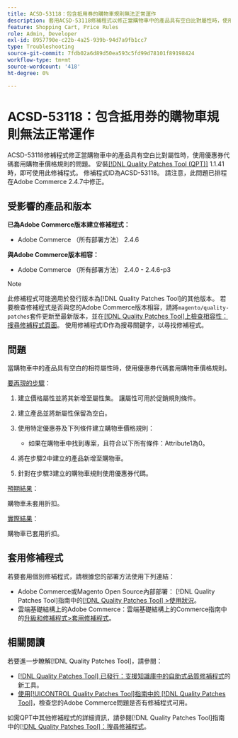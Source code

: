 ```yaml
---
title: ACSD-53118：包含抵用券的購物車規則無法正常運作
description: 套用ACSD-53118修補程式以修正當購物車中的產品具有空白比對屬性時，使用優惠券代碼套用購物車價格規則的Adobe Commerce問題。
feature: Shopping Cart, Price Rules
role: Admin, Developer
exl-id: 8957790e-c22b-4a25-939b-94d7a9fb1cc7
type: Troubleshooting
source-git-commit: 7fdb02a6d89d50ea593c5fd99d78101f89198424
workflow-type: tm+mt
source-wordcount: '418'
ht-degree: 0%

---
```


# ACSD-53118：包含抵用券的購物車規則無法正常運作

ACSD-53118修補程式修正當購物車中的產品具有空白比對屬性時，使用優惠券代碼套用購物車價格規則的問題。 安裝[[!DNL Quality Patches Tool (QPT)]](https://experienceleague.adobe.com/zh-hant/docs/commerce-operations/tools/quality-patches-tool/quality-patches-tool-to-self-serve-quality-patches) 1.1.41時，即可使用此修補程式。 修補程式ID為ACSD-53118。 請注意，此問題已排程在Adobe Commerce 2.4.7中修正。

## 受影響的產品和版本

**已為Adobe Commerce版本建立修補程式：**

* Adobe Commerce （所有部署方法） 2.4.6

**與Adobe Commerce版本相容：**

* Adobe Commerce （所有部署方法） 2.4.0 - 2.4.6-p3

>[!NOTE]
>
>此修補程式可能適用於發行版本為[!DNL Quality Patches Tool]的其他版本。 若要檢查修補程式是否與您的Adobe Commerce版本相容，請將`magento/quality-patches`套件更新至最新版本，並在[[!DNL Quality Patches Tool]上檢查相容性：搜尋修補程式頁面](https://experienceleague.adobe.com/tools/commerce-quality-patches/index.html?lang=zh-Hant)。 使用修補程式ID作為搜尋關鍵字，以尋找修補程式。

## 問題

當購物車中的產品具有空白的相符屬性時，使用優惠券代碼套用購物車價格規則。

<u>要再現的步驟</u>：

1. 建立價格屬性並將其新增至屬性集。 讓屬性可用於促銷規則條件。
1. 建立產品並將新屬性保留為空白。
1. 使用特定優惠券及下列條件建立購物車價格規則：

   * 如果在購物車中找到專案，且符合以下所有條件：Attribute1為0。

1. 將在步驟2中建立的產品新增至購物車。
1. 針對在步驟3建立的購物車規則使用優惠券代碼。

<u>預期結果</u>：

購物車未套用折扣。

<u>實際結果</u>：

購物車已套用折扣。

## 套用修補程式

若要套用個別修補程式，請根據您的部署方法使用下列連結：

* Adobe Commerce或Magento Open Source內部部署： [!DNL Quality Patches Tool]指南中的[[!DNL Quality Patches Tool] >使用狀況](/help/tools/quality-patches-tool/usage.md)。
* 雲端基礎結構上的Adobe Commerce：雲端基礎結構上的Commerce指南中的[升級和修補程式>套用修補程式](https://experienceleague.adobe.com/docs/commerce-cloud-service/user-guide/develop/upgrade/apply-patches.html?lang=zh-Hant)。

## 相關閱讀

若要進一步瞭解[!DNL Quality Patches Tool]，請參閱：

* [[!DNL Quality Patches Tool] 已發行：支援知識庫中的自助式品質修補程式](https://experienceleague.adobe.com/zh-hant/docs/commerce-operations/tools/quality-patches-tool/quality-patches-tool-to-self-serve-quality-patches)的新工具。
* [使用[!UICONTROL Quality Patches Tool]指南中的 [!DNL Quality Patches Tool]](/help/tools/quality-patches-tool/patches-available-in-qpt/check-patch-for-magento-issue-with-magento-quality-patches.md)，檢查您的Adobe Commerce問題是否有修補程式可用。


如需QPT中其他修補程式的詳細資訊，請參閱[!DNL Quality Patches Tool]指南中的[[!DNL Quality Patches Tool]：搜尋修補程式](https://experienceleague.adobe.com/tools/commerce-quality-patches/index.html?lang=zh-Hant)。
